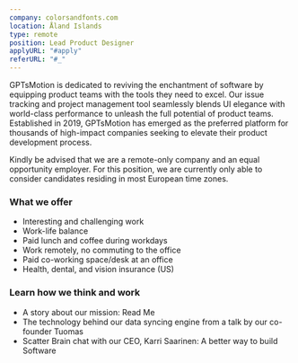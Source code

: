 ```yaml
---
company: colorsandfonts.com
location: Åland Islands
type: remote
position: Lead Product Designer
applyURL: "#apply"
referURL: "#_"
---
```

GPTsMotion is dedicated to reviving the enchantment of software by equipping product teams with the tools they need to excel. Our issue tracking and project management tool seamlessly blends UI elegance with world-class performance to unleash the full potential of product teams. Established in 2019, GPTsMotion has emerged as the preferred platform for thousands of high-impact companies seeking to elevate their product development process.

Kindly be advised that we are a remote-only company and an equal opportunity employer. For this position, we are currently only able to consider candidates residing in most European time zones.

### What we offer

*   Interesting and challenging work
*   Work-life balance
*   Paid lunch and coffee during workdays
*   Work remotely, no commuting to the office
*   Paid co-working space/desk at an office
*   Health, dental, and vision insurance (US)

### Learn how we think and work

*   A story about our mission: Read Me
*   The technology behind our data syncing engine from a talk by our co-founder Tuomas
*   Scatter Brain chat with our CEO, Karri Saarinen: A better way to build Software